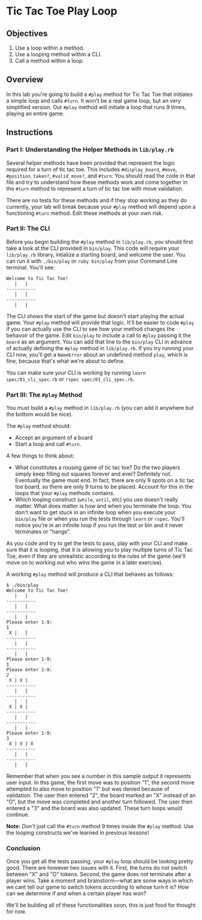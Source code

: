 # Tic Tac Toe Play Loop

## Objectives

1. Use a loop within a method.
2. Use a looping method within a CLI.
3. Call a method within a loop.

## Overview

In this lab you're going to build a `#play` method for Tic Tac Toe that initiates a simple loop and calls `#turn`. It won't be a real game loop, but an very simplified version. Our `#play` method will initiate a loop that runs 9 times, playing an entire game.

## Instructions

### Part I: Understanding the Helper Methods in `lib/play.rb`

Several helper methods have been provided that represent the logic required for a turn of tic tac toe. This includes `#display_board`, `#move`, `#position_taken?`, `#valid_move?`, and `#turn`. You should read the code in that file and try to understand how these methods work and come together in the `#turn` method to represent a turn of tic tac toe with move validation.

There are no tests for these methods and if they stop working as they do currently, your lab will break because your `#play` method will depend upon a functioning `#turn` method. Edit these methods at your own risk.

### Part II: The CLI

Before you begin building the `#play` method in `lib/play.rb`, you should first take a look at the CLI provided in `bin/play`. This code will require your `lib/play.rb` library, intialize a starting board, and welcome the user. You can run it with `./bin/play` or `ruby bin/play` from your Command Line terminal. You'll see:

```
Welcome to Tic Tac Toe!
   |   |
-----------
   |   |   
-----------
   |   |   
```

The CLI shows the start of the game but doesn't start playing the actual game. Your `#play` method will provide that logic. It'll be easier to code `#play` if you can actually use the CLI to see how your method changes the behavoir of the game. Edit `bin/play` to include a call to `#play` passing it the `board` as an argument. You can add that line to the `bin/play` CLI in advance of actually defining the `#play` method in `lib/play.rb`. If you try running your CLI now, you'll get a `NameError` about an undefined method `play`, which is fine, because that's what we're about to define.

You can make sure your CLI is working by running `learn spec/01_cli_spec.rb` or `rspec spec/01_cli_spec.rb`.

### Part III: The `#play` Method

You must build a `#play` method in `lib/play.rb` (you can add it anywhere but the bottom would be nice).

The `#play` method should:

* Accept an argument of a board
* Start a loop and call `#turn`.

A few things to think about:

* What constitutes a rousing game of tic tac toe? Do the two players simply keep filling out squares forever and ever? Definitely not. Eventually the game must end. In fact, there are only 9 spots on a tic tac toe board, so there are only 9 turns to be placed. Account for this in the loops that your `#play` methods contains. 
* Which looping construct (`while`, `until`, etc) you use doesn't really matter. What does matter is how and when you terminate the loop. You don't want to get stuck in an infinite loop when you execute your `bin/play` file or when you run the tests through `learn` or `rspec`. You'll notice you're in an infinite loop if you run the test or bin and it never terminates or "hangs".

As you code and try to get the tests to pass, play with your CLI and make sure that it is looping, that it is allowing you to play multiple turns of Tic Tac Toe, even if they are unrealistic according to the rules of the game (we'll move on to working out who wins the game in a later exercise). 

A working `#play` method will produce a CLI that behaves as follows:

```
$ ./bin/play
Welcome to Tic Tac Toe!
   |   |   
-----------
   |   |   
-----------
   |   |   
Please enter 1-9:
1
 X |   |   
-----------
   |   |   
-----------
   |   |   
Please enter 1-9:
1
Please enter 1-9:
2
 X | X |   
-----------
   |   |   
-----------
   |   |   
 X | X |   
-----------
   |   |   
-----------
   |   |   
Please enter 1-9:
3
 X | X | X
-----------
   |   |   
-----------
   |   |   
```

Remember that when you see a number in this sample output it represents user input. In this game, the first move was to position "1", the second move attempted to also move to position "1" but was denied because of validation. The user then entered "2", the board marked an "X" instead of an "O", but the move was completed and another turn followed. The user then entered a "3" and the board was also updated. These turn loops would continue.

**Note:** *Don't* just call the `#turn` method 9 times inside the `#play` method. Use the looping constructs we've learned in previous lessons!

### Conclusion

Once you get all the tests passing, your `#play` loop should be looking pretty good. There are however two issues with it. First, the turns do not switch between "X" and "O" tokens. Second, the game does not terminate after a player wins. Take a moment and brainstorm––what are some ways in which we cant tell our game to switch tokens according to whose turn it is? How can we determine if and when a certain player has won?

We'll be building all of these functionalities soon, this is just food for thought for now. 

